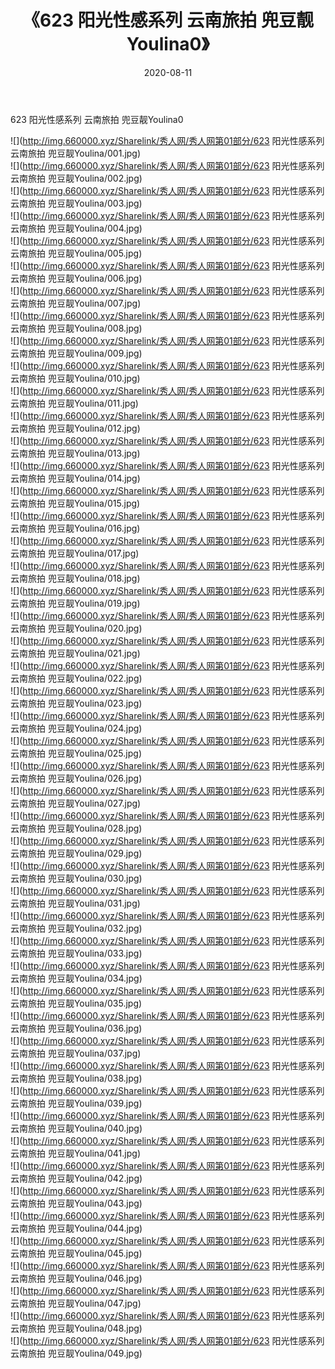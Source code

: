 ﻿---
layout: post
title:  《623 阳光性感系列 云南旅拍 兜豆靓Youlina0》
date:   2020-08-11
img: http://img.660000.xyz/Sharelink/秀人网/秀人网第01部分/623 阳光性感系列 云南旅拍 兜豆靓Youlina0/000.jpg
categories: [美女, 清纯, 唯美]
---

623 阳光性感系列 云南旅拍 兜豆靓Youlina0

  ![](http://img.660000.xyz/Sharelink/秀人网/秀人网第01部分/623 阳光性感系列 云南旅拍 兜豆靓Youlina/001.jpg) <br> ![](http://img.660000.xyz/Sharelink/秀人网/秀人网第01部分/623 阳光性感系列 云南旅拍 兜豆靓Youlina/002.jpg) <br> ![](http://img.660000.xyz/Sharelink/秀人网/秀人网第01部分/623 阳光性感系列 云南旅拍 兜豆靓Youlina/003.jpg) <br> ![](http://img.660000.xyz/Sharelink/秀人网/秀人网第01部分/623 阳光性感系列 云南旅拍 兜豆靓Youlina/004.jpg) <br> ![](http://img.660000.xyz/Sharelink/秀人网/秀人网第01部分/623 阳光性感系列 云南旅拍 兜豆靓Youlina/005.jpg) <br> ![](http://img.660000.xyz/Sharelink/秀人网/秀人网第01部分/623 阳光性感系列 云南旅拍 兜豆靓Youlina/006.jpg) <br> ![](http://img.660000.xyz/Sharelink/秀人网/秀人网第01部分/623 阳光性感系列 云南旅拍 兜豆靓Youlina/007.jpg) <br> ![](http://img.660000.xyz/Sharelink/秀人网/秀人网第01部分/623 阳光性感系列 云南旅拍 兜豆靓Youlina/008.jpg) <br> ![](http://img.660000.xyz/Sharelink/秀人网/秀人网第01部分/623 阳光性感系列 云南旅拍 兜豆靓Youlina/009.jpg) <br> ![](http://img.660000.xyz/Sharelink/秀人网/秀人网第01部分/623 阳光性感系列 云南旅拍 兜豆靓Youlina/010.jpg) <br> ![](http://img.660000.xyz/Sharelink/秀人网/秀人网第01部分/623 阳光性感系列 云南旅拍 兜豆靓Youlina/011.jpg) <br> ![](http://img.660000.xyz/Sharelink/秀人网/秀人网第01部分/623 阳光性感系列 云南旅拍 兜豆靓Youlina/012.jpg) <br> ![](http://img.660000.xyz/Sharelink/秀人网/秀人网第01部分/623 阳光性感系列 云南旅拍 兜豆靓Youlina/013.jpg) <br> ![](http://img.660000.xyz/Sharelink/秀人网/秀人网第01部分/623 阳光性感系列 云南旅拍 兜豆靓Youlina/014.jpg) <br> ![](http://img.660000.xyz/Sharelink/秀人网/秀人网第01部分/623 阳光性感系列 云南旅拍 兜豆靓Youlina/015.jpg) <br> ![](http://img.660000.xyz/Sharelink/秀人网/秀人网第01部分/623 阳光性感系列 云南旅拍 兜豆靓Youlina/016.jpg) <br> ![](http://img.660000.xyz/Sharelink/秀人网/秀人网第01部分/623 阳光性感系列 云南旅拍 兜豆靓Youlina/017.jpg) <br> ![](http://img.660000.xyz/Sharelink/秀人网/秀人网第01部分/623 阳光性感系列 云南旅拍 兜豆靓Youlina/018.jpg) <br> ![](http://img.660000.xyz/Sharelink/秀人网/秀人网第01部分/623 阳光性感系列 云南旅拍 兜豆靓Youlina/019.jpg) <br> ![](http://img.660000.xyz/Sharelink/秀人网/秀人网第01部分/623 阳光性感系列 云南旅拍 兜豆靓Youlina/020.jpg) <br> ![](http://img.660000.xyz/Sharelink/秀人网/秀人网第01部分/623 阳光性感系列 云南旅拍 兜豆靓Youlina/021.jpg) <br> ![](http://img.660000.xyz/Sharelink/秀人网/秀人网第01部分/623 阳光性感系列 云南旅拍 兜豆靓Youlina/022.jpg) <br> ![](http://img.660000.xyz/Sharelink/秀人网/秀人网第01部分/623 阳光性感系列 云南旅拍 兜豆靓Youlina/023.jpg) <br> ![](http://img.660000.xyz/Sharelink/秀人网/秀人网第01部分/623 阳光性感系列 云南旅拍 兜豆靓Youlina/024.jpg) <br> ![](http://img.660000.xyz/Sharelink/秀人网/秀人网第01部分/623 阳光性感系列 云南旅拍 兜豆靓Youlina/025.jpg) <br> ![](http://img.660000.xyz/Sharelink/秀人网/秀人网第01部分/623 阳光性感系列 云南旅拍 兜豆靓Youlina/026.jpg) <br> ![](http://img.660000.xyz/Sharelink/秀人网/秀人网第01部分/623 阳光性感系列 云南旅拍 兜豆靓Youlina/027.jpg) <br> ![](http://img.660000.xyz/Sharelink/秀人网/秀人网第01部分/623 阳光性感系列 云南旅拍 兜豆靓Youlina/028.jpg) <br> ![](http://img.660000.xyz/Sharelink/秀人网/秀人网第01部分/623 阳光性感系列 云南旅拍 兜豆靓Youlina/029.jpg) <br> ![](http://img.660000.xyz/Sharelink/秀人网/秀人网第01部分/623 阳光性感系列 云南旅拍 兜豆靓Youlina/030.jpg) <br> ![](http://img.660000.xyz/Sharelink/秀人网/秀人网第01部分/623 阳光性感系列 云南旅拍 兜豆靓Youlina/031.jpg) <br> ![](http://img.660000.xyz/Sharelink/秀人网/秀人网第01部分/623 阳光性感系列 云南旅拍 兜豆靓Youlina/032.jpg) <br> ![](http://img.660000.xyz/Sharelink/秀人网/秀人网第01部分/623 阳光性感系列 云南旅拍 兜豆靓Youlina/033.jpg) <br> ![](http://img.660000.xyz/Sharelink/秀人网/秀人网第01部分/623 阳光性感系列 云南旅拍 兜豆靓Youlina/034.jpg) <br> ![](http://img.660000.xyz/Sharelink/秀人网/秀人网第01部分/623 阳光性感系列 云南旅拍 兜豆靓Youlina/035.jpg) <br> ![](http://img.660000.xyz/Sharelink/秀人网/秀人网第01部分/623 阳光性感系列 云南旅拍 兜豆靓Youlina/036.jpg) <br> ![](http://img.660000.xyz/Sharelink/秀人网/秀人网第01部分/623 阳光性感系列 云南旅拍 兜豆靓Youlina/037.jpg) <br> ![](http://img.660000.xyz/Sharelink/秀人网/秀人网第01部分/623 阳光性感系列 云南旅拍 兜豆靓Youlina/038.jpg) <br> ![](http://img.660000.xyz/Sharelink/秀人网/秀人网第01部分/623 阳光性感系列 云南旅拍 兜豆靓Youlina/039.jpg) <br> ![](http://img.660000.xyz/Sharelink/秀人网/秀人网第01部分/623 阳光性感系列 云南旅拍 兜豆靓Youlina/040.jpg) <br> ![](http://img.660000.xyz/Sharelink/秀人网/秀人网第01部分/623 阳光性感系列 云南旅拍 兜豆靓Youlina/041.jpg) <br> ![](http://img.660000.xyz/Sharelink/秀人网/秀人网第01部分/623 阳光性感系列 云南旅拍 兜豆靓Youlina/042.jpg) <br> ![](http://img.660000.xyz/Sharelink/秀人网/秀人网第01部分/623 阳光性感系列 云南旅拍 兜豆靓Youlina/043.jpg) <br> ![](http://img.660000.xyz/Sharelink/秀人网/秀人网第01部分/623 阳光性感系列 云南旅拍 兜豆靓Youlina/044.jpg) <br> ![](http://img.660000.xyz/Sharelink/秀人网/秀人网第01部分/623 阳光性感系列 云南旅拍 兜豆靓Youlina/045.jpg) <br> ![](http://img.660000.xyz/Sharelink/秀人网/秀人网第01部分/623 阳光性感系列 云南旅拍 兜豆靓Youlina/046.jpg) <br> ![](http://img.660000.xyz/Sharelink/秀人网/秀人网第01部分/623 阳光性感系列 云南旅拍 兜豆靓Youlina/047.jpg) <br> ![](http://img.660000.xyz/Sharelink/秀人网/秀人网第01部分/623 阳光性感系列 云南旅拍 兜豆靓Youlina/048.jpg) <br> ![](http://img.660000.xyz/Sharelink/秀人网/秀人网第01部分/623 阳光性感系列 云南旅拍 兜豆靓Youlina/049.jpg) <br>